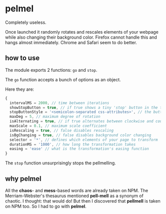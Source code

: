 # pelmel

Completely useless.

Once launched it randomly rotates and rescales elements of your webpage while also changing their background color. Firefox cannot handle this and hangs almost immediately. Chrome and Safari seem to do better.


## how to use

The module exports 2 functions: `go` and `stop`.

The `go` function accepts a bunch of options as an object.

Here they are:

```javascript
{
  intervalMS = 2000, // time between iterations
  showStopButton = true, // if true shows a tiny 'stop' button in the top-right corner
  stopButtonStyle = '<semicolon-separated css-attributes>', // the button's style is customizable
  maxDeg = 5, // maximum degree of rotation
  isAlternating = true, // if true alternates between clockwise and counterclockwise rotation
  maxScale = 0.1, // maximum scale coefficient
  isRescaling = true, // false disables rescaling
  isBgChanging = true, // false disables background color changing
  selector = '*', // defines which elements of your page to transform
  durationMS = '1000', // how long the transformation takes
  easing = 'ease' // what is the transformation's easing function
}
```

The `stop` function unsurprisingly stops the pellmelling.

## why pelmel

All the **chaos**- and **mess**-based words are already taken on NPM. The Merriam-Webster's thesaurus mentioned **pell-mell** as a  synonym of chaotic. I thought: that would do! But then I discovered that **pellmell** is taken on NPM too. So I had to go with **pelmel**.
